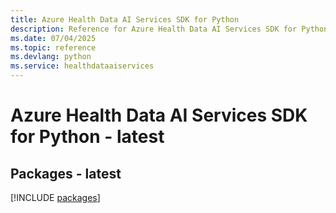 ```yaml
---
title: Azure Health Data AI Services SDK for Python
description: Reference for Azure Health Data AI Services SDK for Python
ms.date: 07/04/2025
ms.topic: reference
ms.devlang: python
ms.service: healthdataaiservices
---
```

# Azure Health Data AI Services SDK for Python - latest
## Packages - latest
[!INCLUDE [packages](health-data-ai-services-index.md)]